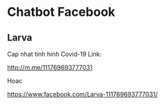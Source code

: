 # Chatbot Facebook
## Larva
Cap nhat tinh hinh Covid-19
Link: 

http://m.me/111769693777031

Hoac

https://www.facebook.com/Larva-111769693777031/
